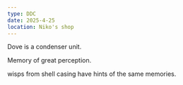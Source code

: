 ```yaml
---
type: DDC
date: 2025-4-25
location: Niko's shop
---
```


Dove is a condenser unit.

Memory of great perception. 

wisps from shell casing have hints of the same memories.

